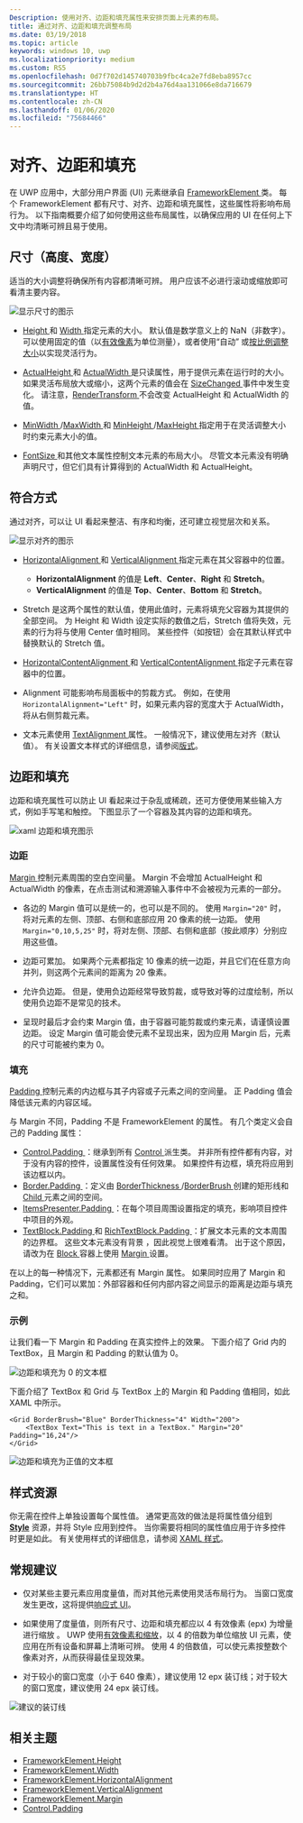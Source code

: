 ```yaml
---
Description: 使用对齐、边距和填充属性来安排页面上元素的布局。
title: 通过对齐、边距和填充调整布局
ms.date: 03/19/2018
ms.topic: article
keywords: windows 10, uwp
ms.localizationpriority: medium
ms.custom: RS5
ms.openlocfilehash: 0d7f702d145740703b9fbc4ca2e7fd8eba8957cc
ms.sourcegitcommit: 26bb75084b9d2d2b4a76d4aa131066e8da716679
ms.translationtype: HT
ms.contentlocale: zh-CN
ms.lasthandoff: 01/06/2020
ms.locfileid: "75684466"
---
```

# <a name="alignment-margin-padding"></a>对齐、边距和填充

在 UWP 应用中，大部分用户界面 (UI) 元素继承自 [FrameworkElement  ](https://docs.microsoft.com/uwp/api/Windows.UI.Xaml.FrameworkElement) 类。 每个 FrameworkElement 都有尺寸、对齐、边距和填充属性，这些属性将影响布局行为。 以下指南概要介绍了如何使用这些布局属性，以确保应用的 UI 在任何上下文中均清晰可辨且易于使用。

## <a name="dimensions-height-width"></a>尺寸（高度、宽度）
适当的大小调整将确保所有内容都清晰可辨。 用户应该不必进行滚动或缩放即可看清主要内容。

![显示尺寸的图示](images/dimensions.svg)

- [Height  ](https://docs.microsoft.com/uwp/api/windows.ui.xaml.frameworkelement.height) 和 [Width  ](https://docs.microsoft.com/uwp/api/windows.ui.xaml.frameworkelement.width) 指定元素的大小。 默认值是数学意义上的 NaN（非数字）。 可以使用固定的值（以[有效像素](../basics/design-and-ui-intro.md#effective-pixels-and-scaling)为单位测量），或者使用“自动”  或[按比例调整大小](layout-panels.md#grid)以实现灵活行为。

- [ActualHeight  ](https://docs.microsoft.com/uwp/api/windows.ui.xaml.frameworkelement.actualheight) 和 [ActualWidth  ](https://docs.microsoft.com/uwp/api/windows.ui.xaml.frameworkelement.actualwidth) 是只读属性，用于提供元素在运行时的大小。 如果灵活布局放大或缩小，这两个元素的值会在 [SizeChanged  ](https://docs.microsoft.com/uwp/api/windows.ui.xaml.frameworkelement.sizechanged) 事件中发生变化。 请注意，[RenderTransform  ](https://docs.microsoft.com/uwp/api/windows.ui.xaml.uielement.rendertransform) 不会改变 ActualHeight 和 ActualWidth 的值。

- [MinWidth  ](https://docs.microsoft.com/uwp/api/windows.ui.xaml.frameworkelement.minwidth)/[MaxWidth  ](https://docs.microsoft.com/uwp/api/windows.ui.xaml.frameworkelement.maxwidth) 和 [MinHeight  ](https://docs.microsoft.com/uwp/api/windows.ui.xaml.frameworkelement.minheight)/[MaxHeight  ](https://docs.microsoft.com/uwp/api/windows.ui.xaml.frameworkelement.maxheight) 指定用于在灵活调整大小时约束元素大小的值。

- [FontSize  ](https://docs.microsoft.com/uwp/api/windows.ui.xaml.controls.textblock.fontsize) 和其他文本属性控制文本元素的布局大小。 尽管文本元素没有明确声明尺寸，但它们具有计算得到的 ActualWidth 和 ActualHeight。 

## <a name="alignment"></a>符合方式
通过对齐，可以让 UI 看起来整洁、有序和均衡，还可建立视觉层次和关系。

![显示对齐的图示](images/alignment.svg)

- [HorizontalAlignment  ](https://docs.microsoft.com/uwp/api/windows.ui.xaml.frameworkelement.horizontalalignment) 和 [VerticalAlignment  ](https://docs.microsoft.com/uwp/api/windows.ui.xaml.frameworkelement.verticalalignment) 指定元素在其父容器中的位置。
    - **HorizontalAlignment** 的值是 **Left**、**Center**、**Right** 和 **Stretch**。
    - **VerticalAlignment** 的值是 **Top**、**Center**、**Bottom** 和 **Stretch**。

- Stretch  是这两个属性的默认值，使用此值时，元素将填充父容器为其提供的全部空间。 为 Height 和 Width 设定实际的数值之后，Stretch 值将失效，元素的行为将与使用 Center 值时相同。 某些控件（如按钮）会在其默认样式中替换默认的 Stretch 值。

- [HorizontalContentAlignment  ](https://docs.microsoft.com/uwp/api/windows.ui.xaml.controls.control.horizontalcontentalignment) 和 [VerticalContentAlignment  ](https://docs.microsoft.com/uwp/api/windows.ui.xaml.controls.control.verticalcontentalignment) 指定子元素在容器中的位置。

- Alignment 可能影响布局面板中的剪裁方式。 例如，在使用 `HorizontalAlignment="Left"` 时，如果元素内容的宽度大于 ActualWidth，将从右侧剪裁元素。

- 文本元素使用 [TextAlignment  ](https://docs.microsoft.com/uwp/api/windows.ui.xaml.textalignment) 属性。 一般情况下，建议使用左对齐（默认值）。 有关设置文本样式的详细信息，请参阅[版式](../style/typography.md)。

## <a name="margin-and-padding"></a>边距和填充
边距和填充属性可以防止 UI 看起来过于杂乱或稀疏，还可方便使用某些输入方式，例如手写笔和触控。 下图显示了一个容器及其内容的边距和填充。

![xaml 边距和填充图示](images/xaml-layout-margins-padding.svg)

### <a name="margin"></a>边距
[Margin  ](https://docs.microsoft.com/uwp/api/windows.ui.xaml.frameworkelement.margin) 控制元素周围的空白空间量。 Margin 不会增加 ActualHeight 和 ActualWidth 的像素，在点击测试和溯源输入事件中不会被视为元素的一部分。

- 各边的 Margin 值可以是统一的，也可以是不同的。 使用 `Margin="20"` 时，将对元素的左侧、顶部、右侧和底部应用 20 像素的统一边距。 使用 `Margin="0,10,5,25"` 时，将对左侧、顶部、右侧和底部（按此顺序）分别应用这些值。 

- 边距可累加。 如果两个元素都指定 10 像素的统一边距，并且它们在任意方向并列，则这两个元素间的距离为 20 像素。

- 允许负边距。 但是，使用负边距经常导致剪裁，或导致对等的过度绘制，所以使用负边距不是常见的技术。

- 呈现时最后才会约束 Margin 值，由于容器可能剪裁或约束元素，请谨慎设置边距。 设定 Margin 值可能会使元素不呈现出来，因为应用 Margin 后，元素的尺寸可能被约束为 0。

### <a name="padding"></a>填充
[Padding  ](https://docs.microsoft.com/uwp/api/windows.ui.xaml.frameworkelement.padding) 控制元素的内边框与其子内容或子元素之间的空间量。 正 Padding 值会降低该元素的内容区域。 

与 Margin 不同，Padding 不是 FrameworkElement 的属性。 有几个类定义会自己的 Padding 属性：

-   [Control.Padding  ](https://docs.microsoft.com/uwp/api/windows.ui.xaml.controls.control.padding)：继承到所有 [Control  ](https://docs.microsoft.com/uwp/api/windows.ui.xaml.controls) 派生类。 并非所有控件都有内容，对于没有内容的控件，设置属性没有任何效果。 如果控件有边框，填充将应用到该边框以内。
-   [Border.Padding  ](https://docs.microsoft.com/uwp/api/windows.ui.xaml.controls.border.padding)：定义由 [BorderThickness  ](https://docs.microsoft.com/uwp/api/windows.ui.xaml.controls.border.borderthickness)/[BorderBrush  ](https://docs.microsoft.com/uwp/api/windows.ui.xaml.controls.border.borderbrush) 创建的矩形线和 [Child  ](https://docs.microsoft.com/uwp/api/windows.ui.xaml.controls.border.child) 元素之间的空间。
-   [ItemsPresenter.Padding  ](https://docs.microsoft.com/uwp/api/windows.ui.xaml.controls.itemspresenter.padding)：在每个项目周围设置指定的填充，影响项目控件中项目的外观。
-   [TextBlock.Padding  ](https://docs.microsoft.com/uwp/api/windows.ui.xaml.controls.textblock.padding) 和 [RichTextBlock.Padding  ](https://docs.microsoft.com/uwp/api/windows.ui.xaml.controls.richtextblock.padding)：扩展文本元素的文本周围的边界框。 这些文本元素没有背景  ，因此视觉上很难看清。 出于这个原因，请改为在 [Block  ](https://docs.microsoft.com/uwp/api/windows.ui.xaml.documents.block) 容器上使用 [Margin  ](https://docs.microsoft.com/uwp/api/windows.ui.xaml.documents.block.margin) 设置。

在以上的每一种情况下，元素都还有 Margin 属性。 如果同时应用了 Margin 和 Padding，它们可以累加：外部容器和任何内部内容之间显示的距离是边距与填充之和。

### <a name="example"></a>示例
让我们看一下 Margin 和 Padding 在真实控件上的效果。 下面介绍了 Grid 内的 TextBox，且 Margin 和 Padding 的默认值为 0。

![边距和填充为 0 的文本框](images/xaml-layout-textbox-no-margins-padding.svg)

下面介绍了 TextBox 和 Grid 与 TextBox 上的 Margin 和 Padding 值相同，如此 XAML 中所示。

```xaml
<Grid BorderBrush="Blue" BorderThickness="4" Width="200">
    <TextBox Text="This is text in a TextBox." Margin="20" Padding="16,24"/>
</Grid>
```

![边距和填充为正值的文本框](images/xaml-layout-textbox-with-margins-padding.svg)


## <a name="style-resources"></a>样式资源
你无需在控件上单独设置每个属性值。 通常更高效的做法是将属性值分组到 [**Style**](https://docs.microsoft.com/uwp/api/Windows.UI.Xaml.Style) 资源，并将 Style 应用到控件。 当你需要将相同的属性值应用于许多控件时更是如此。 有关使用样式的详细信息，请参阅 [XAML 样式](../controls-and-patterns/xaml-styles.md)。

## <a name="general-recommendations"></a>常规建议
- 仅对某些主要元素应用度量值，而对其他元素使用灵活布局行为。 当窗口宽度发生更改，这将提供[响应式 UI](responsive-design.md)。

- 如果使用了度量值，则所有尺寸、边距和填充都应以 4 有效像素 (epx) 为增量进行缩放  。 UWP 使用[有效像素和缩放](../basics/design-and-ui-intro.md#effective-pixels-and-scaling)，以 4 的倍数为单位缩放 UI 元素，使应用在所有设备和屏幕上清晰可辨。 使用 4 的倍数值，可以使元素按整数个像素对齐，从而获得最佳呈现效果。

- 对于较小的窗口宽度（小于 640 像素），建议使用 12 epx 装订线；对于较大的窗口宽度，建议使用 24 epx 装订线。

![建议的装订线](images/12-gutter.svg)

## <a name="related-topics"></a>相关主题
* [FrameworkElement.Height  ](https://docs.microsoft.com/uwp/api/windows.ui.xaml.frameworkelement.height)
* [FrameworkElement.Width  ](https://docs.microsoft.com/uwp/api/windows.ui.xaml.frameworkelement.width)
* [FrameworkElement.HorizontalAlignment  ](https://docs.microsoft.com/uwp/api/windows.ui.xaml.frameworkelement.horizontalalignment)
* [FrameworkElement.VerticalAlignment  ](https://docs.microsoft.com/uwp/api/windows.ui.xaml.frameworkelement.verticalalignment)
* [FrameworkElement.Margin  ](https://docs.microsoft.com/uwp/api/windows.ui.xaml.frameworkelement.margin)
* [Control.Padding  ](https://docs.microsoft.com/uwp/api/windows.ui.xaml.controls.control.padding)
